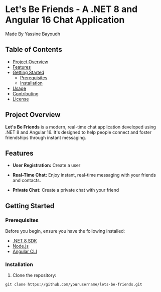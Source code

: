 
# Let's Be Friends - A .NET 8 and Angular 16 Chat Application

Made By Yassine Bayoudh

## Table of Contents

- [Project Overview](#project-overview)
- [Features](#features)
- [Getting Started](#getting-started)
  - [Prerequisites](#prerequisites)
  - [Installation](#installation)
- [Usage](#usage)
- [Contributing](#contributing)
- [License](#license)

## Project Overview

**Let's Be Friends** is a modern, real-time chat application developed using .NET 8 and Angular 16. It's designed to help people connect and foster friendships through instant messaging.

## Features

- **User Registration:** Create a user

- **Real-Time Chat:** Enjoy instant, real-time messaging with your friends and contacts.

- **Private Chat:** Create a private chat with your friend

## Getting Started

### Prerequisites

Before you begin, ensure you have the following installed:

- [.NET 8 SDK](https://dotnet.microsoft.com/download/dotnet/8.0)
- [Node.js](https://nodejs.org/)
- [Angular CLI](https://angular.io/cli)

### Installation

1. Clone the repository:

```shell
git clone https://github.com/yourusername/lets-be-friends.git

